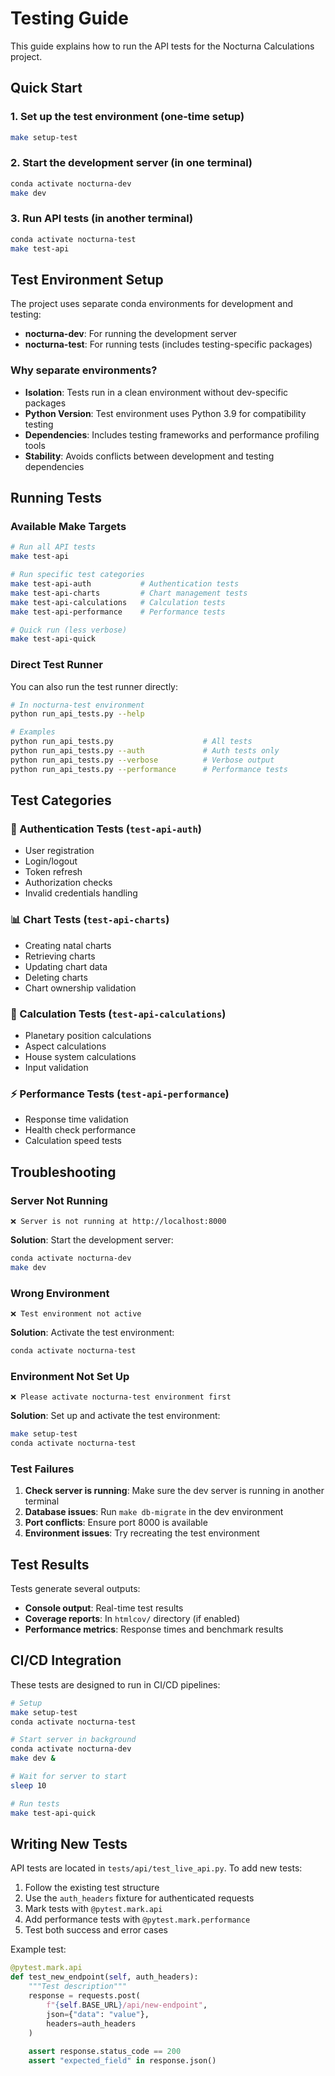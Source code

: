 # Testing Guide

This guide explains how to run the API tests for the Nocturna Calculations project.

## Quick Start

### 1. Set up the test environment (one-time setup)

```bash
make setup-test
```

### 2. Start the development server (in one terminal)

```bash
conda activate nocturna-dev
make dev
```

### 3. Run API tests (in another terminal)

```bash
conda activate nocturna-test
make test-api
```

## Test Environment Setup

The project uses separate conda environments for development and testing:

- **nocturna-dev**: For running the development server
- **nocturna-test**: For running tests (includes testing-specific packages)

### Why separate environments?

- **Isolation**: Tests run in a clean environment without dev-specific packages
- **Python Version**: Test environment uses Python 3.9 for compatibility testing
- **Dependencies**: Includes testing frameworks and performance profiling tools
- **Stability**: Avoids conflicts between development and testing dependencies

## Running Tests

### Available Make Targets

```bash
# Run all API tests
make test-api

# Run specific test categories
make test-api-auth           # Authentication tests
make test-api-charts         # Chart management tests  
make test-api-calculations   # Calculation tests
make test-api-performance    # Performance tests

# Quick run (less verbose)
make test-api-quick
```

### Direct Test Runner

You can also run the test runner directly:

```bash
# In nocturna-test environment
python run_api_tests.py --help

# Examples
python run_api_tests.py                    # All tests
python run_api_tests.py --auth             # Auth tests only
python run_api_tests.py --verbose          # Verbose output
python run_api_tests.py --performance      # Performance tests
```

## Test Categories

### 🔐 Authentication Tests (`test-api-auth`)
- User registration
- Login/logout
- Token refresh
- Authorization checks
- Invalid credentials handling

### 📊 Chart Tests (`test-api-charts`)
- Creating natal charts
- Retrieving charts
- Updating chart data
- Deleting charts
- Chart ownership validation

### 🔬 Calculation Tests (`test-api-calculations`)
- Planetary position calculations
- Aspect calculations
- House system calculations
- Input validation

### ⚡ Performance Tests (`test-api-performance`)
- Response time validation
- Health check performance
- Calculation speed tests

## Troubleshooting

### Server Not Running
```
❌ Server is not running at http://localhost:8000
```

**Solution**: Start the development server:
```bash
conda activate nocturna-dev
make dev
```

### Wrong Environment
```
❌ Test environment not active
```

**Solution**: Activate the test environment:
```bash
conda activate nocturna-test
```

### Environment Not Set Up
```
❌ Please activate nocturna-test environment first
```

**Solution**: Set up and activate the test environment:
```bash
make setup-test
conda activate nocturna-test
```

### Test Failures

1. **Check server is running**: Make sure the dev server is running in another terminal
2. **Database issues**: Run `make db-migrate` in the dev environment
3. **Port conflicts**: Ensure port 8000 is available
4. **Environment issues**: Try recreating the test environment

## Test Results

Tests generate several outputs:

- **Console output**: Real-time test results
- **Coverage reports**: In `htmlcov/` directory (if enabled)
- **Performance metrics**: Response times and benchmark results

## CI/CD Integration

These tests are designed to run in CI/CD pipelines:

```bash
# Setup
make setup-test
conda activate nocturna-test

# Start server in background
conda activate nocturna-dev
make dev &

# Wait for server to start
sleep 10

# Run tests
make test-api-quick
```

## Writing New Tests

API tests are located in `tests/api/test_live_api.py`. To add new tests:

1. Follow the existing test structure
2. Use the `auth_headers` fixture for authenticated requests
3. Mark tests with `@pytest.mark.api`
4. Add performance tests with `@pytest.mark.performance`
5. Test both success and error cases

Example test:
```python
@pytest.mark.api
def test_new_endpoint(self, auth_headers):
    """Test description"""
    response = requests.post(
        f"{self.BASE_URL}/api/new-endpoint",
        json={"data": "value"},
        headers=auth_headers
    )
    
    assert response.status_code == 200
    assert "expected_field" in response.json()
``` 